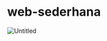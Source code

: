 # web-sederhana
![Untitled](https://github.com/luluklatifa/web-sederhana/assets/145316285/15a78cce-c090-4799-98fb-e1014a8e4cac) 
